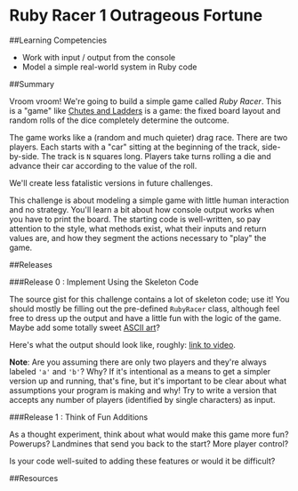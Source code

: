 # Ruby Racer 1 Outrageous Fortune

##Learning Competencies

* Work with input / output from the console
* Model a simple real-world system in Ruby code

##Summary

Vroom vroom! We're going to build a simple game called *Ruby Racer*. This is a "game" like [Chutes and Ladders](http://en.wikipedia.org/wiki/Snakes_and_Ladders) is a game: the fixed board layout and random rolls of the dice completely determine the outcome.

The game works like a (random and much quieter) drag race. There are two players. Each starts with a "car" sitting at the beginning of the track, side-by-side. The track is `N` squares long. Players take turns rolling a die and advance their car according to the value of the roll.

We'll create less fatalistic versions in future challenges.

This challenge is about modeling a simple game with little human interaction and no strategy. You'll learn a bit about how console output works when you have to print the board. The starting code is well-written, so pay attention to the style, what methods exist, what their inputs and return values are, and how they segment the actions necessary to "play" the game.

##Releases

###Release 0 : Implement Using the Skeleton Code

The source gist for this challenge contains a lot of skeleton code; use it! You should mostly be filling out the pre-defined `RubyRacer` class, although feel free to dress up the output and have a little fun with the logic of the game. Maybe add some totally sweet [ASCII art](https://github.com/miketierney/artii)?

Here's what the output should look like, roughly:  [link to video](https://www.youtube.com/embed/a4u4hV7Cguw?hd=1&amp;showinfo=0).

**Note**: Are you assuming there are only two players and they're always labeled `'a'` and `'b'`? Why? If it's intentional as a means to get a simpler version up and running, that's fine, but it's important to be clear about what assumptions your program is making and why! Try to write a version that accepts any number of players (identified by single characters) as input.

###Release 1 : Think of Fun Additions

As a thought experiment, think about what would make this game more fun? Powerups? Landmines that send you back to the start? More player control?

Is your code well-suited to adding these features or would it be difficult?

<!-- ##Optimize Your Learning -->

##Resources
